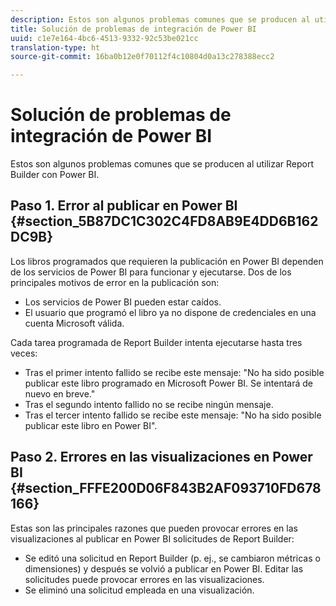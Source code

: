 ```yaml
---
description: Estos son algunos problemas comunes que se producen al utilizar Report Builder con Power BI.
title: Solución de problemas de integración de Power BI
uuid: c1e7e164-4bc6-4513-9332-92c53be021cc
translation-type: ht
source-git-commit: 16ba0b12e0f70112f4c10804d0a13c278388ecc2

---
```



# Solución de problemas de integración de Power BI

Estos son algunos problemas comunes que se producen al utilizar Report Builder con Power BI.

## Paso 1. Error al publicar en Power BI {#section_5B87DC1C302C4FD8AB9E4DD6B162DC9B}

Los libros programados que requieren la publicación en Power BI dependen de los servicios de Power BI para funcionar y ejecutarse. Dos de los principales motivos de error en la publicación son:

* Los servicios de Power BI pueden estar caídos.
* El usuario que programó el libro ya no dispone de credenciales en una cuenta Microsoft válida.

Cada tarea programada de Report Builder intenta ejecutarse hasta tres veces:

* Tras el primer intento fallido se recibe este mensaje: &quot;No ha sido posible publicar este libro programado en Microsoft Power BI. Se intentará de nuevo en breve.&quot;
* Tras el segundo intento fallido no se recibe ningún mensaje.
* Tras el tercer intento fallido se recibe este mensaje: &quot;No ha sido posible publicar este libro en Power BI&quot;.

## Paso 2. Errores en las visualizaciones en Power BI {#section_FFFE200D06F843B2AF093710FD678166}

Estas son las principales razones que pueden provocar errores en las visualizaciones al publicar en Power BI solicitudes de Report Builder:

* Se editó una solicitud en Report Builder (p. ej., se cambiaron métricas o dimensiones) y después se volvió a publicar en Power BI. Editar las solicitudes puede provocar errores en las visualizaciones.
* Se eliminó una solicitud empleada en una visualización.

